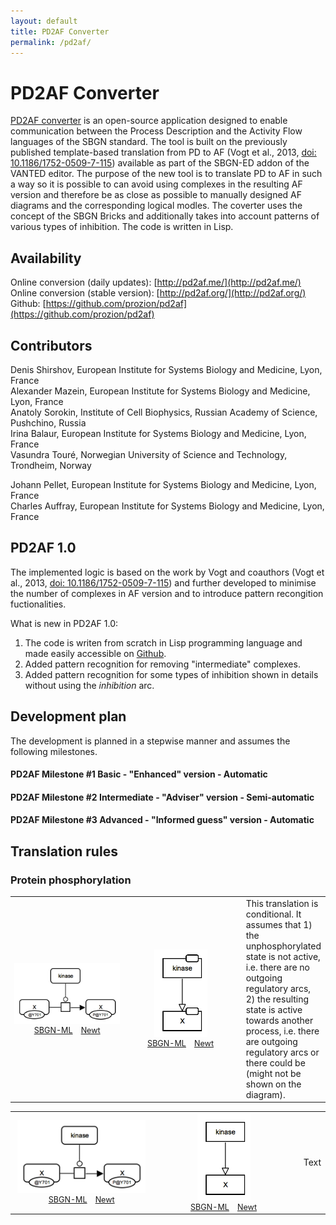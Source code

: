 ```yaml
---
layout: default
title: PD2AF Converter
permalink: /pd2af/
---
```


# PD2AF Converter

[PD2AF converter](http://pd2af.me/) is an open-source application designed to enable communication between the Process Description and the Activity Flow languages of the SBGN standard. The tool is built on the previously published template-based translation from PD to AF (Vogt et al., 2013, [doi: 10.1186/1752-0509-7-115](https://doi.org/10.1186/1752-0509-7-115)) available as part of the SBGN-ED addon of the VANTED editor. The purpose of the new tool is to translate PD to AF in such a way so it is possible to can avoid using complexes in the resulting AF version and therefore be as close as possible to manually designed AF diagrams and the corresponding logical modles. The coverter uses the concept of the SBGN Bricks and additionally takes into account patterns of various types of inhibition. The code is written in Lisp.

## Availability

Online conversion (daily updates): [http://pd2af.me/](http://pd2af.me/)  
Online conversion (stable version): [http://pd2af.org/](http://pd2af.org/)  
Github: [https://github.com/prozion/pd2af](https://github.com/prozion/pd2af)  

<!-- The translation fuctuionality is implemented in Newt Editor.-->

## Contributors

Denis Shirshov, European Institute for Systems Biology and Medicine, Lyon, France  
Alexander Mazein, European Institute for Systems Biology and Medicine, Lyon, France  
Anatoly Sorokin, Institute of Cell Biophysics, Russian Academy of Science, Pushchino, Russia  
Irina Balaur, European Institute for Systems Biology and Medicine, Lyon, France  
Vasundra Touré, Norwegian University of Science and Technology, Trondheim, Norway  
<!--Ugur Dogrusoz, Bilkent University, Ankara, Turkey  -->
Johann Pellet, European Institute for Systems Biology and Medicine, Lyon, France  
Charles Auffray, European Institute for Systems Biology and Medicine, Lyon, France  

## PD2AF 1.0

The implemented logic is based on the work by Vogt and coauthors (Vogt et al., 2013, [doi: 10.1186/1752-0509-7-115](https://doi.org/10.1186/1752-0509-7-115)) and further developed to minimise the number of complexes in AF version and to introduce pattern recongition fuctionalities.

What is new in PD2AF 1.0:
1. The code is writen from scratch in Lisp programming language and made easily accessible on [Github](https://github.com/prozion/pd2af).
1. Added pattern recognition for removing "intermediate" complexes.
1. Added pattern recognition for some types of inhibition shown in details without using the _inhibition_ arc.

## Development plan

The development is planned in a stepwise manner and assumes the following milestones.

#### PD2AF Milestone #1 Basic - "Enhanced" version - Automatic

#### PD2AF Milestone #2 Intermediate - "Adviser" version - Semi-automatic

#### PD2AF Milestone #3 Advanced - "Informed guess" version - Automatic

## Translation rules

### Protein phosphorylation

<table>
    <tr>
    <td style="width:260px; text-align:center; font-size:90%;"><img src="../bricks/proteinphosphorylation/ProteinPhosphorylation-PD01.02-Y.png" width="205"/><br /><a href="/bricks/proteinphosphorylation/ProteinPhosphorylation-PD01.02-Y.sbgn">SBGN-ML</a> &ensp; <a href="http://web.newteditor.org/?URL=http://sbgnbricks.github.io/bricks/proteinphosphorylation/ProteinPhosphorylation-PD01.02-Y.sbgn" target="_blank">Newt</a></td>
    <td style="width:260px; text-align:center; font-size:90%;"><img src="../bricks/proteinphosphorylation/ProteinPhosphorylation-AF01.01.png" width="85"/><br /><a href="/bricks/proteinphosphorylation/ProteinPhosphorylation-AF01.01.sbgn">SBGN-ML</a> &ensp; <a href="http://web.newteditor.org/?URL=http://sbgnbricks.github.io/bricks/proteinphosphorylation/ProteinPhosphorylation-AF01.01.sbgn" target="_blank">Newt</a></td>
    <td style="vertical-align: middle; padding-left: 1em;">This translation is conditional. It assumes that 1) the unphosphorylated state is not active, i.e. there are no outgoing regulatory arcs, 2) the resulting state is active towards another process, i.e. there are outgoing regulatory arcs or there could be (might not be shown on the diagram).</td>
    </tr>
</table>

<table>
    <tr>
    <td style="width:260px; text-align:center; font-size:90%;"><img src="../bricks/proteinphosphorylation/ProteinPhosphorylation-PD01.02-Y.png" width="205"/><br /><a href="/bricks/proteinphosphorylation/ProteinPhosphorylation-PD01.02-Y.sbgn">SBGN-ML</a> &ensp; <a href="http://web.newteditor.org/?URL=http://sbgnbricks.github.io/bricks/proteinphosphorylation/ProteinPhosphorylation-PD01.02-Y.sbgn" target="_blank">Newt</a></td>
    <td style="width:260px; text-align:center; font-size:90%;"><img src="../bricks/proteinphosphorylation/ProteinPhosphorylation-AF01.02-Default.png" width="85"/><br /><a href="/bricks/proteinphosphorylation/ProteinPhosphorylation-AF01.02-Default.sbgn">SBGN-ML</a> &ensp; <a href="http://web.newteditor.org/?URL=http://sbgnbricks.github.io/bricks/proteinphosphorylation/ProteinPhosphorylation-AF01.02-Default.sbgn" target="_blank">Newt</a></td>
    <td style="vertical-align: middle; padding-left: 1em;">Text</td>
    </tr>
</table>

